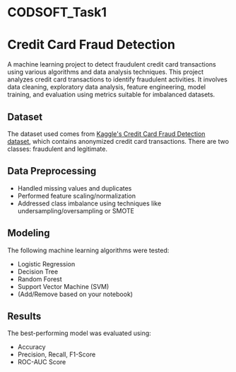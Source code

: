 # CODSOFT_Task1
# Credit Card Fraud Detection
A machine learning project to detect fraudulent credit card transactions using various algorithms and data analysis techniques.
This project analyzes credit card transactions to identify fraudulent activities. It involves data cleaning, exploratory data analysis, feature engineering, model training, and evaluation using metrics suitable for imbalanced datasets.

## Dataset
The dataset used comes from [Kaggle's Credit Card Fraud Detection dataset](https://www.kaggle.com/mlg-ulb/creditcardfraud), which contains anonymized credit card transactions. There are two classes: fraudulent and legitimate.

## Data Preprocessing
- Handled missing values and duplicates
- Performed feature scaling/normalization
- Addressed class imbalance using techniques like undersampling/oversampling or SMOTE

## Modeling
The following machine learning algorithms were tested:
- Logistic Regression
- Decision Tree
- Random Forest
- Support Vector Machine (SVM)
- (Add/Remove based on your notebook)

## Results
The best-performing model was evaluated using:
- Accuracy
- Precision, Recall, F1-Score
- ROC-AUC Score
